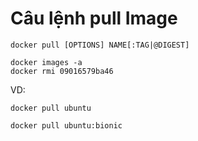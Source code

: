 # Câu lệnh pull Image

```
docker pull [OPTIONS] NAME[:TAG|@DIGEST]

docker images -a
docker rmi 09016579ba46
```

VD:
```
docker pull ubuntu

docker pull ubuntu:bionic
```